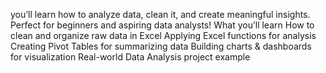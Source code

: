 you’ll learn how to analyze data, clean it, and create meaningful insights. Perfect for beginners and aspiring data analysts!
What you’ll learn
How to clean and organize raw data in Excel
Applying Excel functions for analysis
Creating Pivot Tables for summarizing data
Building charts & dashboards for visualization
Real-world Data Analysis project example
